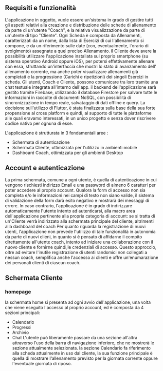## Requisiti e funzionalità
L'applicazione in oggetto, vuole essere un'sistema in grado di gestire tutti gli aspetti relativi alla creazione e distribuzione delle schede di allenamento da parte di un'utente "Coach", e la relativa visualizzazione da parte di un'utente di tipo "Cliente".
Ogni Scheda è composta da Allenamenti, caratterizzati da un nome, dalla lista di Esercizi di cui l'allenamento si compone, e da un riferimento sulle date (con, eventualmente, l'orario di svolgimento) assegnate a quel preciso Allenamento.
il Cliente deve avere la possibilità utilizzare l'applicazione installata sul proprio smartphone (su sistema operativo Android oppure iOS), per potersi effettivamente allenare con essa, sfruttando un'interfaccia che mostri lo stato di avanzamento dell' allenamento corrente, ma anche poter visualizzare allenamenti già completati e la progressione (Carichi e ripetizioni) dei singoli Esercizi in scheda.
Gli utenti, Coach e Cliente, possono comunicare tra loro tramite una chat testuale integrata all'interno dell'app.
il backend dell'applicazione sarà gestito tramite Firebase, utilizzando il database Firestore per salvare tutte le informazioni in raccolte di documenti NoSQL, con possibilità di sincronizzazione in tempo reale, salvataggio di dati offline e query.
La decisione sull'utilizzo di Flutter, è stata finalizzata sulla base della sua forte propensione al cross platform e quindi, al supporto di tutte le piattaforme alle quali eravamo interessati, in un unico progetto e senza dover riscrivere codice nativo per ognuna di esse.

L'applicazione è strutturata in 3 fondamentali aree :
- Schermata di autenticazione
- Schermata Cliente, ottimizzata per l'utilizzo in ambienti mobile
- Dashboard Coach, ottimizzata per gli ambienti Desktop

## Account e autenticazione
La prima schermata, comune a ogni utente, è quella di autenticazione in cui vengono rischiesti indirizzo Email e una password di almeno 6 caratteri per poter accedere al proprio account.
Qualora la form di accesso non sia completa e/o le informazioni nei campi di testo non siano valide, il sistema di validazione della form darà esito negativo e mostrarà dei messaggi di errore.
In caso contrario, l'applicazione è in grado di indirizzare automaticamente l'utente intento ad autenticarsi, alla macro area dell'applicazione pertinente alla propria categoria di account: se si tratta di un'Cliente verrà indirizzato alla schermata principale del cliente, altrimenti alla dashboard del coach
Per quanto riguarda la registrazione di nuovi utenti, l'applicazione non prevede l'utilizzo di tale funzionalità in autonomia da parte di nuovi clieni, in quanto si è pensato di affidarne il compito direttamente all'utente coach, intento ad iniziare una collaborazione con il nuovo cliente e fornirne quindi,le credenziali di accesso.
Questo approccio, oltre ad evitare l'inutile registrazione di utenti randomici non collegati a nessun coach, semplifica anche l'accesso ai clienti e offre un'enumarazione dei personali clienti di ciascun coach.

## Schermata Cliente 

### homepage 
la schermata home si presenta ad ogni avvio dell'applicazione, una volta che viene eseguito l'accesso al proprio account, ed è composta da 4 sezioni principali:
- Calendario
- Progressi
- Archivio
- Chat
L'utente può liberamente passare da una sezione all'altra attraverso l'uso della barra di navigazione inferiore, che ne mostrerà le sezione attualmente selezionata.
la sezione Calendario fa riferimento alla scheda attualmente in uso dal cliente, la sua funzione principale è quella di mostrare l'allenamento previsto per la giornata corrente oppure l'eventuale giornata di riposo.



